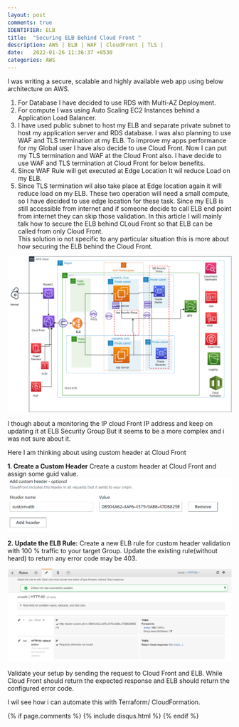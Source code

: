 ```yaml
---
layout: post
comments: true
IDENTIFIER: ELB 
title:  "Securing ELB Behind Cloud Front "
description: AWS | ELB | WAF | CloudFront | TLS |
date:   2022-01-26 11:36:37 +0530
categories: AWS
---
```

I was writing a secure, scalable and highly available web app using below architecture on AWS. 
1. For Database I have decided to use RDS with Multi-AZ Deployment.
2. For compute I was using Auto Scaling EC2 Instances behind a Application  Load Balancer.
3. I have used public subnet to host my ELB and separate private subnet to host my application server and RDS database.
I was also planning to use WAF and TLS termination at my ELB. 
To improve my apps performance for my Global user I have also decide to use  Cloud Front. 
Now I can put my TLS termination and WAF at the Cloud Front also. I have decide to use WAF and TLS termination at Cloud Front for below benefits. 
1. Since WAF Rule will get executed  at Edge Location It wil reduce Load on my ELB.
2. Since TLS termination wil also take place at Edge location again it will  reduce load on my ELB.
These two operation will need a small compute, so I have decided  to use edge location for these task. Since my ELB is still accessible from internet and if someone decide to call ELB end point from internet they can skip those validation.
In this article  I will mainly talk how to secure the ELB behind CLoud Front so that ELB can be called from only Cloud Front.  
This solution io not specific to any particular situation this is more about how securing the ELB behind the Cloud Front.      
 
<img alt='AWS' src='/assets/ELBWAF.png'>

I though about a monitoring the IP cloud Front IP address and keep on  updating it at ELB  Security Group But it seems to be a more complex and i was not sure about it.

Here I am thinking about using custom header at Cloud Front 


**1. Create a Custom Header**
 Create a custom header at Cloud Front and assign some guid value.
<img alt='AWS' src='/assets/customheader.png'>

**2. Update the ELB Rule:** 
Create  a new ELB rule for custom header validation with 100 % traffic to your target Group.
Update the existing rule(without heard) to return any error code may be 403.

<img alt='AWS' src='/assets/elb.png'>

Validate your setup by sending the request to Cloud Front and ELB. While  Cloud Front should return the expected response and ELB should return the configured error code.

I wil see how i can automate this with Terraform/ CloudFormation.  


{% if page.comments %} {% include disqus.html %} {% endif %}
